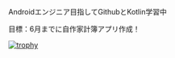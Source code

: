 Androidエンジニア目指してGithubとKotlin学習中

目標：6月までに自作家計簿アプリ作成！

[![trophy](https://github-profile-trophy.vercel.app/?username=EXAM079&theme=onedark)](https://github.com/ryo-ma/github-profile-trophy)

<!--
**EXAM079/EXAM079** is a ✨ _special_ ✨ repository because its `README.md` (this file) appears on your GitHub profile.

Here are some ideas to get you started:

- 🔭 I’m currently working on ...
- 🌱 I’m currently learning ...
- 👯 I’m looking to collaborate on ...
- 🤔 I’m looking for help with ...
- 💬 Ask me about ...
- 📫 How to reach me: ...
- 😄 Pronouns: ...
- ⚡ Fun fact: ...
-->

